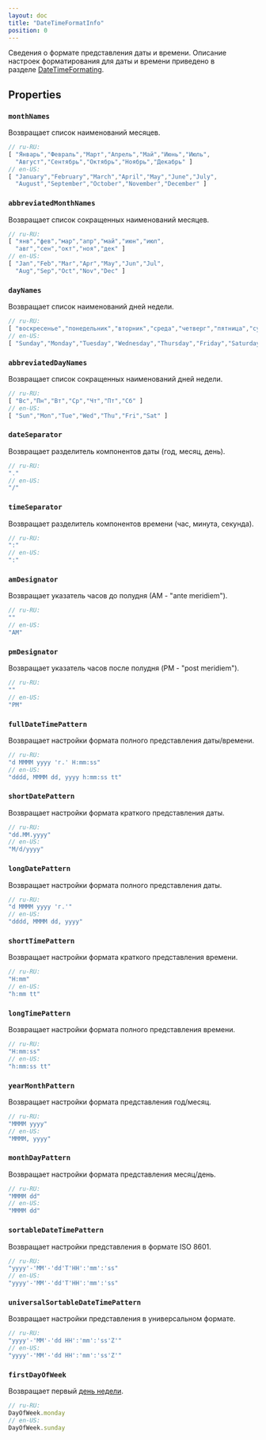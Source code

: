 ```yaml
---
layout: doc
title: "DateTimeFormatInfo"
position: 0
---
```


Сведения о формате представления даты и времени. Описание настроек форматирования для даты и времени
приведено в разделе [DateTimeFormating](DateTimeFormating/).

## Properties

### `monthNames`

Возвращает список наименований месяцев.

```js
// ru-RU:
[ "Январь","Февраль","Март","Апрель","Май","Июнь","Июль",
  "Август","Сентябрь","Октябрь","Ноябрь","Декабрь" ]
// en-US:
[ "January","February","March","April","May","June","July",
  "August","September","October","November","December" ]
```

### `abbreviatedMonthNames`

Возвращает список сокращенных наименований месяцев.

```js
// ru-RU:
[ "янв","фев","мар","апр","май","июн","июл",
  "авг","сен","окт","ноя","дек" ]
// en-US:
[ "Jan","Feb","Mar","Apr","May","Jun","Jul",
  "Aug","Sep","Oct","Nov","Dec" ]
```

### `dayNames`

Возвращает список наименований дней недели.

```js
// ru-RU:
[ "воскресенье","понедельник","вторник","среда","четверг","пятница","суббота" ]
// en-US:
[ "Sunday","Monday","Tuesday","Wednesday","Thursday","Friday","Saturday" ]
```

### `abbreviatedDayNames`

Возвращает список сокращенных наименований дней недели.

```js
// ru-RU:
[ "Вс","Пн","Вт","Ср","Чт","Пт","Сб" ]
// en-US:
[ "Sun","Mon","Tue","Wed","Thu","Fri","Sat" ]
```

### `dateSeparator`

Возвращает разделитель компонентов даты (год, месяц, день).

```js
// ru-RU:
"."
// en-US:
"/"
```

### `timeSeparator`

Возвращает разделитель компонентов времени (час, минута, секунда).

```js
// ru-RU:
":"
// en-US:
":"
```

### `amDesignator`

Возвращает указатель часов до полудня (АМ - "ante meridiem").

```js
// ru-RU:
""
// en-US:
"AM"
```

### `pmDesignator`

Возвращает указатель часов после полудня (PМ - "post meridiem").

```js
// ru-RU:
""
// en-US:
"PM"
```

### `fullDateTimePattern`

Возвращает настройки формата полного представления даты/времени.

```js
// ru-RU:
"d MMMM yyyy 'г.' H:mm:ss"
// en-US:
"dddd, MMMM dd, yyyy h:mm:ss tt"
```

### `shortDatePattern`

Возвращает настройки формата краткого представления даты.

```js
// ru-RU:
"dd.MM.yyyy"
// en-US:
"M/d/yyyy"
```

### `longDatePattern`

Возвращает настройки формата полного представления даты.

```js
// ru-RU:
"d MMMM yyyy 'г.'"
// en-US:
"dddd, MMMM dd, yyyy"
```

### `shortTimePattern`

Возвращает настройки формата краткого представления времени.

```js
// ru-RU:
"H:mm"
// en-US:
"h:mm tt"
```

### `longTimePattern`

Возвращает настройки формата полного представления времени.

```js
// ru-RU:
"H:mm:ss"
// en-US:
"h:mm:ss tt"
```

### `yearMonthPattern`

Возвращает настройки формата представления год/месяц.

```js
// ru-RU:
"MMMM yyyy"
// en-US:
"MMMM, yyyy"
```

### `monthDayPattern`

Возвращает настройки формата представления месяц/день.

```js
// ru-RU:
"MMMM dd"
// en-US:
"MMMM dd"
```

### `sortableDateTimePattern`

Возвращает настройки представления в формате ISO 8601.

```js
// ru-RU:
"yyyy'-'MM'-'dd'T'HH':'mm':'ss"
// en-US:
"yyyy'-'MM'-'dd'T'HH':'mm':'ss"
```

### `universalSortableDateTimePattern`

Возвращает настройки представления в универсальном формате.

```js
// ru-RU:
"yyyy'-'MM'-'dd HH':'mm':'ss'Z'"
// en-US:
"yyyy'-'MM'-'dd HH':'mm':'ss'Z'"
```

### `firstDayOfWeek`

Возвращает первый [день недели](DayOfWeek/).

```js
// ru-RU:
DayOfWeek.monday
// en-US:
DayOfWeek.sunday
```
